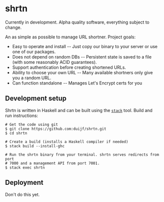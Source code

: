 # shrtn

Currently in development. Alpha quality software, everything subject to change.

An as simple as possible to manage URL shortner. Project goals:

 - Easy to operate and install -- Just copy our binary to your server or use
   one of our packages.
 - Does not depend on random DBs -- Persistent state is saved to a file (with
   some reasonably ACID guarantees).
 - Support authentication before creating shortened URLs.
 - Ability to choose your own URL -- Many available shortners only give you a
   random URL.
 - Can function standalone -- Manages Let's Encrypt certs for you

## Development setup

Shrtn is written in Haskell and can be built using the [`stack`][stack] tool.
Build and run instructions:

```shell
# Get the code using git
$ git clone https://github.com:duijf/shrtn.git
$ cd shrtn

# Create a build (installs a Haskell compiler if needed)
$ stack build --install-ghc

# Run the shrtn binary from your terminal. shrtn serves redirects from port
# 7000 and a management API from port 7001.
$ stack exec shrtn
```

 [stack]:https://docs.haskellstack.org/en/stable/README/

## Deployment

Don't do this yet.
